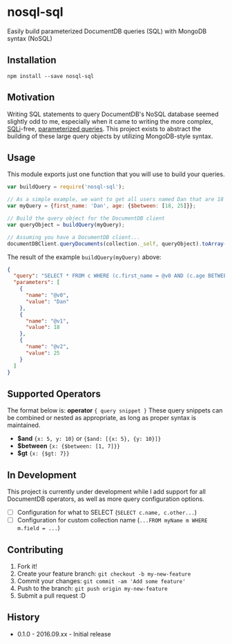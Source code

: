 # nosql-sql

Easily build parameterized DocumentDB queries (SQL) with MongoDB syntax (NoSQL)

## Installation

    npm install --save nosql-sql
    
## Motivation

Writing SQL statements to query DocumentDB's NoSQL database seemed slightly odd to me, especially when it came to writing the more complex, [SQLi](https://en.wikipedia.org/wiki/SQL_injection)-free, [parameterized queries](https://azure.microsoft.com/en-us/blog/announcing-sql-parameterization-in-documentdb/). This project exists to abstract the building of these large query objects by utilizing MongoDB-style syntax. 

## Usage

This module exports just one function that you will use to build your queries.

```javascript
var buildQuery = require('nosql-sql');

// As a simple example, we want to get all users named Dan that are 18 - 25 years old
var myQuery = {first_name: 'Dan', age: {$between: [18, 25]}};

// Build the query object for the DocumentDB client
var queryObject = buildQuery(myQuery);

// Assuming you have a DocumentDB client...
documentDBClient.queryDocuments(collection._self, queryObject).toArray()...
```

The result of the example `buildQuery(myQuery)` above:
```json
{
  "query": "SELECT * FROM c WHERE (c.first_name = @v0 AND (c.age BETWEEN @v1 AND @v2))",
  "parameters": [
    {
      "name": "@v0",
      "value": "Dan"
    },
    {
      "name": "@v1",
      "value": 18
    },
    {
      "name": "@v2",
      "value": 25
    }
  ]
}
```

## Supported Operators
The format below is: **operator** `{ query snippet }`
These query snippets can be combined or nested as appropriate, as long as proper syntax is maintained.

* **$and** `{x: 5, y: 10}` or `{$and: [{x: 5}, {y: 10}]}`
* **$between** `{x: {$between: [1, 7]}}`
* **$gt** `{x: {$gt: 7}}`

## In Development

This project is currently under development while I add support for all DocumentDB operators, as well as more query configuration options.

* [ ] Configuration for what to SELECT (`SELECT c.name, c.other...`)
* [ ] Configuration for custom collection name (`...FROM myName m WHERE m.field = ...`)

## Contributing

1. Fork it!
2. Create your feature branch: `git checkout -b my-new-feature`
3. Commit your changes: `git commit -am 'Add some feature'`
4. Push to the branch: `git push origin my-new-feature`
5. Submit a pull request :D

## History

* 0.1.0 - 2016.09.xx - Initial release
